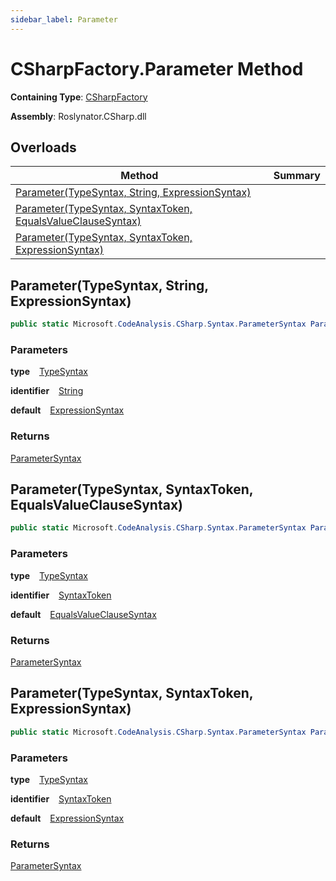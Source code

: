 ```yaml
---
sidebar_label: Parameter
---
```


# CSharpFactory\.Parameter Method

**Containing Type**: [CSharpFactory](../index.md)

**Assembly**: Roslynator\.CSharp\.dll

## Overloads

| Method | Summary |
| ------ | ------- |
| [Parameter(TypeSyntax, String, ExpressionSyntax)](#2103208392) | |
| [Parameter(TypeSyntax, SyntaxToken, EqualsValueClauseSyntax)](#3876330429) | |
| [Parameter(TypeSyntax, SyntaxToken, ExpressionSyntax)](#676376439) | |

<a id="2103208392"></a>

## Parameter\(TypeSyntax, String, ExpressionSyntax\) 

```csharp
public static Microsoft.CodeAnalysis.CSharp.Syntax.ParameterSyntax Parameter(Microsoft.CodeAnalysis.CSharp.Syntax.TypeSyntax type, string identifier, Microsoft.CodeAnalysis.CSharp.Syntax.ExpressionSyntax @default = null)
```

### Parameters

**type** &ensp; [TypeSyntax](https://docs.microsoft.com/en-us/dotnet/api/microsoft.codeanalysis.csharp.syntax.typesyntax)

**identifier** &ensp; [String](https://docs.microsoft.com/en-us/dotnet/api/system.string)

**default** &ensp; [ExpressionSyntax](https://docs.microsoft.com/en-us/dotnet/api/microsoft.codeanalysis.csharp.syntax.expressionsyntax)

### Returns

[ParameterSyntax](https://docs.microsoft.com/en-us/dotnet/api/microsoft.codeanalysis.csharp.syntax.parametersyntax)

<a id="3876330429"></a>

## Parameter\(TypeSyntax, SyntaxToken, EqualsValueClauseSyntax\) 

```csharp
public static Microsoft.CodeAnalysis.CSharp.Syntax.ParameterSyntax Parameter(Microsoft.CodeAnalysis.CSharp.Syntax.TypeSyntax type, Microsoft.CodeAnalysis.SyntaxToken identifier, Microsoft.CodeAnalysis.CSharp.Syntax.EqualsValueClauseSyntax @default)
```

### Parameters

**type** &ensp; [TypeSyntax](https://docs.microsoft.com/en-us/dotnet/api/microsoft.codeanalysis.csharp.syntax.typesyntax)

**identifier** &ensp; [SyntaxToken](https://docs.microsoft.com/en-us/dotnet/api/microsoft.codeanalysis.syntaxtoken)

**default** &ensp; [EqualsValueClauseSyntax](https://docs.microsoft.com/en-us/dotnet/api/microsoft.codeanalysis.csharp.syntax.equalsvalueclausesyntax)

### Returns

[ParameterSyntax](https://docs.microsoft.com/en-us/dotnet/api/microsoft.codeanalysis.csharp.syntax.parametersyntax)

<a id="676376439"></a>

## Parameter\(TypeSyntax, SyntaxToken, ExpressionSyntax\) 

```csharp
public static Microsoft.CodeAnalysis.CSharp.Syntax.ParameterSyntax Parameter(Microsoft.CodeAnalysis.CSharp.Syntax.TypeSyntax type, Microsoft.CodeAnalysis.SyntaxToken identifier, Microsoft.CodeAnalysis.CSharp.Syntax.ExpressionSyntax @default = null)
```

### Parameters

**type** &ensp; [TypeSyntax](https://docs.microsoft.com/en-us/dotnet/api/microsoft.codeanalysis.csharp.syntax.typesyntax)

**identifier** &ensp; [SyntaxToken](https://docs.microsoft.com/en-us/dotnet/api/microsoft.codeanalysis.syntaxtoken)

**default** &ensp; [ExpressionSyntax](https://docs.microsoft.com/en-us/dotnet/api/microsoft.codeanalysis.csharp.syntax.expressionsyntax)

### Returns

[ParameterSyntax](https://docs.microsoft.com/en-us/dotnet/api/microsoft.codeanalysis.csharp.syntax.parametersyntax)

